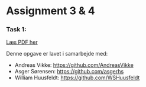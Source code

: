 # Assignment 3 & 4

### Task 1:
[Læs PDF her](https://github.com/MartinFrederiksen/CPH-Business-UFO/blob/main/Week11/Rapport.pdf)


Denne opgave er lavet i samarbejde med:
* Andreas Vikke: https://github.com/AndreasVikke
* Asger Sørensen: https://github.com/asgerhs
* William Huusfeldt: https://github.com/WSHuusfeldt
